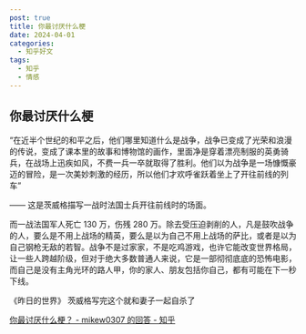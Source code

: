 ```yaml
---
post: true
title: 你最讨厌什么梗
date: 2024-04-01
categories:
  - 知乎好文
tags:
  - 知乎
  - 情感
---
```


## 你最讨厌什么梗

“在近半个世纪的和平之后，他们哪里知道什么是战争，战争已变成了光荣和浪漫的传说，变成了课本里的故事和博物馆的画作，里面净是穿着漂亮制服的英勇骑兵，在战场上迅疾如风，不费一兵一卒就取得了胜利。他们以为战争是一场慷慨豪迈的冒险，是一次美妙刺激的经历，所以他们才欢呼雀跃着坐上了开往前线的列车”

—— 这是茨威格描写一战时法国士兵开往前线时的场面。

而一战法国军人死亡 130 万，伤残 280 万。除去受压迫剥削的人，凡是鼓吹战争的人，要么是不用上战场的精英，要么是以为自己不用上战场的萨比，或者是以为自己钢枪无敌的若智。战争不是过家家，不是吃鸡游戏，也许它能改变世界格局，让一些人跨越阶级，但对于绝大多数普通人来说，它是一部彻彻底底的恐怖电影，而自己是没有主角光环的路人甲，你的家人、朋友包括你自己，都有可能在下一秒下线。

《昨日的世界》 茨威格写完这个就和妻子一起自杀了

[你最讨厌什么梗？ - mikew0307 的回答 - 知乎](https://www.zhihu.com/question/283854005/answer/3444705714)
